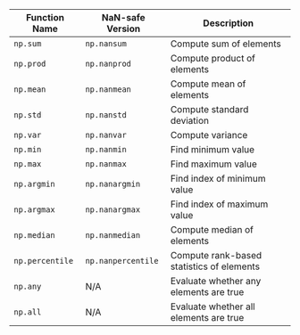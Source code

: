 | Function Name     | NaN-safe Version     | Description                               |
| ----------------- | -------------------- | ----------------------------------------- |
| ``np.sum``        | ``np.nansum``        | Compute sum of elements                   |
| ``np.prod``       | ``np.nanprod``       | Compute product of elements               |
| ``np.mean``       | ``np.nanmean``       | Compute mean of elements                  |
| ``np.std``        | ``np.nanstd``        | Compute standard deviation                |
| ``np.var``        | ``np.nanvar``        | Compute variance                          |
| ``np.min``        | ``np.nanmin``        | Find minimum value                        |
| ``np.max``        | ``np.nanmax``        | Find maximum value                        |
| ``np.argmin``     | ``np.nanargmin``     | Find index of minimum value               |
| ``np.argmax``     | ``np.nanargmax``     | Find index of maximum value               |
| ``np.median``     | ``np.nanmedian``     | Compute median of elements                |
| ``np.percentile`` | ``np.nanpercentile`` | Compute rank-based statistics of elements |
| ``np.any``        | N/A                  | Evaluate whether any elements are true    |
| ``np.all``        | N/A                  | Evaluate whether all elements are true    |

